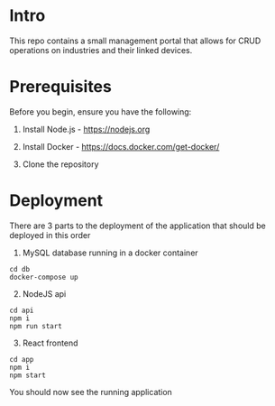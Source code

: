 # Intro

This repo contains a small management portal that allows for CRUD operations on industries and their linked devices.

# Prerequisites

Before you begin, ensure you have the following:

1. Install Node.js - https://nodejs.org

2. Install Docker - https://docs.docker.com/get-docker/

3. Clone the repository

# Deployment

There are 3 parts to the deployment of the application that should be deployed in this order

1. MySQL database running in a docker container

```
cd db
docker-compose up
```

2. NodeJS api

```
cd api
npm i
npm run start
```

3. React frontend

```
cd app
npm i
npm start
```

You should now see the running application
